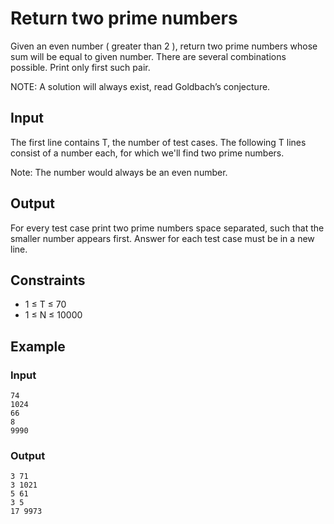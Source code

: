 # Return two prime numbers

Given an even number ( greater than 2 ), return two prime numbers whose sum will be equal to given number. There are several combinations possible. Print only first such pair. 

NOTE: A solution will always exist, read Goldbach’s conjecture.

## Input

The first line contains T, the number of test cases. The following T lines consist of a number each, for which we'll find two prime numbers.

Note: The number would always be an even number.

## Output

For every test case print two prime numbers space separated, such that the smaller number appears first. Answer for each test case must be in a new line.

## Constraints

* 1 ≤ T ≤ 70
* 1 ≤ N ≤ 10000

## Example

### Input

```
74
1024
66 
8
9990
```

### Output

```
3 71
3 1021
5 61
3 5
17 9973
```
